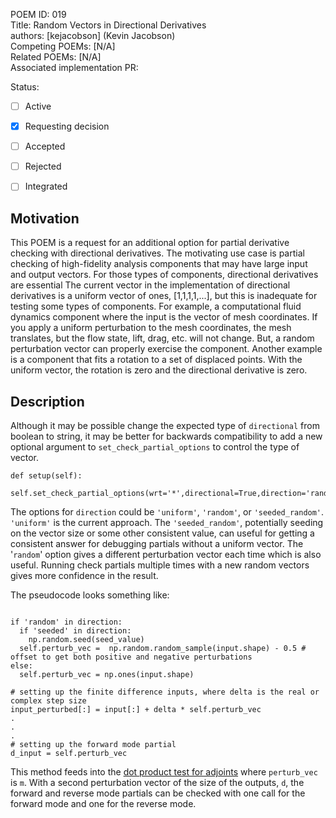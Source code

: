POEM ID: 019   
Title:  Random Vectors in Directional Derivatives   
authors: [kejacobson] (Kevin Jacobson)   
Competing POEMs: [N/A]   
Related POEMs: [N/A]   
Associated implementation PR:   

Status:

- [ ] Active
- [x] Requesting decision
- [ ] Accepted
- [ ] Rejected
- [ ] Integrated


Motivation
----------

This POEM is a request for an additional option for partial derivative checking with directional derivatives.
The motivating use case is partial checking of high-fidelity analysis components that may have large input and output vectors.
For those types of components, directional derivatives are essential
The current vector in the implementation of directional derivatives is a uniform vector of ones, [1,1,1,1,...], but this is inadequate for testing some types of components.
For example, a computational fluid dynamics component where the input is the vector of mesh coordinates.
If you apply a uniform perturbation to the mesh coordinates, the mesh translates, but the flow state, lift, drag, etc. will not change.
But, a random perturbation vector can properly exercise the component.
Another example is a component that fits a rotation to a set of displaced points.
With the uniform vector, the rotation is zero and the directional derivative is zero.

Description
-----------

Although it may be possible change the expected type of `directional` from boolean to string, it may be better for backwards compatibility to add a new optional argument to `set_check_partial_options` to control the type of vector.

```
def setup(self):
    self.set_check_partial_options(wrt='*',directional=True,direction='random')
```

The options for `direction` could be `'uniform'`, `'random'`, or `'seeded_random'`.
`'uniform'` is the current approach.
The `'seeded_random'`, potentially seeding on the vector size or some other consistent value, can useful for getting a consistent answer for debugging partials without a uniform vector.
The '`random`' option gives a different perturbation vector each time which is also useful. Running check partials multiple times with a new random vectors gives more confidence in the result.

The pseudocode looks something like:
```

if 'random' in direction:
  if 'seeded' in direction:
    np.random.seed(seed_value)
  self.perturb_vec =  np.random.random_sample(input.shape) - 0.5 # offset to get both positive and negative perturbations
else:
  self.perturb_vec = np.ones(input.shape)

# setting up the finite difference inputs, where delta is the real or complex step size
input_perturbed[:] = input[:] + delta * self.perturb_vec
.
.
.
# setting up the forward mode partial
d_input = self.perturb_vec
```

This method feeds into the [dot product test for adjoints](http://www.reproducibility.org/RSF/book/gee/ajt/paper_html/node20.html) where `perturb_vec` is `m`.
With a second perturbation vector of the size of the outputs, `d`, the forward and reverse mode partials can be checked with one call for the forward mode and one for the reverse mode.
